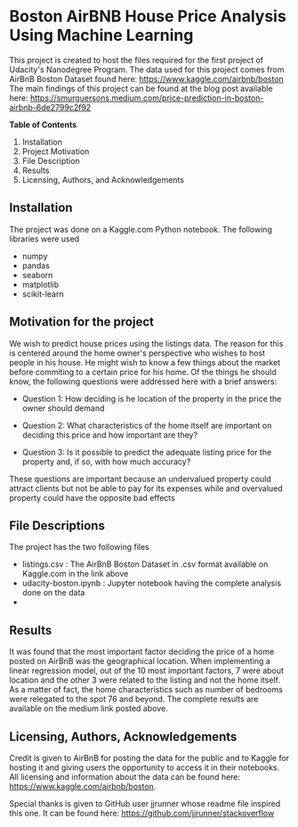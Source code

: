 # Boston AirBNB House Price Analysis Using Machine Learning

This project is created to host the files required for the first project of Udacity's Nanodegree Program.
The data used for this project comes from AirBnB Boston Dataset found here: https://www.kaggle.com/airbnb/boston
The main findings of this project can be found at the blog post available here: https://smurguersons.medium.com/price-prediction-in-boston-airbnb-6de2799c2f92

**Table of Contents**
   1. Installation
   2. Project Motivation
   3. File Description
   4. Results
   5. Licensing, Authors, and Acknowledgements

## Installation
The project was done on a Kaggle.com Python notebook. The following libraries were used
   - numpy
   - pandas
   - seaborn
   - matplotlib
   - scikit-learn


## Motivation for the project

We wish to predict house prices using the listings data. The reason for this is centered around the home owner's perspective who wishes to host people in his house. He might wish to know a few things about the market before commiting to a certain price for his home. Of the things he should know, the following questions were addressed here with a brief answers:

   - Question 1: How deciding is he location of the property in the price the owner should demand
            
   - Question 2: What characteristics of the home itself are important on deciding this price and how important are they?

   - Question 3: Is it possible to predict the adequate listing price for the property and, if so, with how much accuracy?

These questions are important because an undervalued property could attract clients but not be able to pay for its expenses while and overvalued property could have the opposite bad effects

## File Descriptions
The project has the two following files
   - listings.csv : The AirBnB Boston Dataset in .csv format available on Kaggle.com in the link above
   - udacity-boston.ipynb : Jupyter notebook having the complete analysis done on the data
   - 
## Results

It was found that the most important factor deciding the price of a home posted on AirBnB was the geographical location. When implementing a linear regression model, out of the 10 most important factors, 7 were about location and the other 3 were related to the listing and not the home itself. As a matter of fact, the home characteristics such as number of bedrooms were relegated to the spot 76 and beyond. The complete results are available on the medium link posted above.

## Licensing, Authors, Acknowledgements

Credit is given to AirBnB for posting the data for the public and to Kaggle for hosting it and giving users the opportunity to access it in their notebooks. All licensing and information about the data can be found here: https://www.kaggle.com/airbnb/boston. 

Special thanks is given to GitHub user jjrunner whose readme file inspired this one. It can be found here: https://github.com/jjrunner/stackoverflow
